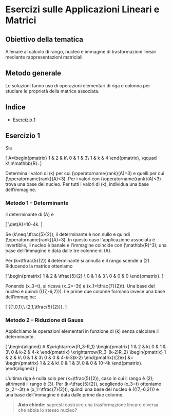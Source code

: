 # Esercizi sulle Applicazioni Lineari e Matrici

## Obiettivo della tematica

Allenare al calcolo di rango, nucleo e immagine di trasformazioni lineari mediante rappresentazioni matriciali.

## Metodo generale

Le soluzioni fanno uso di operazioni elementari di riga e colonna per studiare le proprietà della matrice associata.

## Indice

- [Esercizio 1](#esercizio-1)

## Esercizio 1

Sia

\[
A=\begin{pmatrix}
1 & 2 & k\\
0 & 1 & 3\\
1 & k & 4
\end{pmatrix}, \qquad k\in\mathbb{R}.
\]

Determina i valori di \(k\) per cui \(\operatorname{rank}(A)=3\) e quelli per cui \(\operatorname{rank}(A)<3\).
Per i valori con \(\operatorname{rank}(A)<3\) trova una base del nucleo.
Per tutti i valori di \(k\), individua una base dell'immagine.

### Metodo 1 – Determinante

Il determinante di \(A\) è

\[
\det(A)=10-4k.
\]

Se \(k\neq \tfrac{5}{2}\), il determinante è non nullo e quindi \(\operatorname{rank}(A)=3\).
In questo caso l'applicazione associata è invertibile, il nucleo è banale e l'immagine coincide con \(\mathbb{R}^3\); una base dell'immagine è data dalle tre colonne di \(A\).

Per \(k=\tfrac{5}{2}\) il determinante si annulla e il rango scende a \(2\).
Riducendo la matrice otteniamo

\[
\begin{pmatrix}
1 & 2 & \tfrac{5}{2} \\
0 & 1 & 3 \\
0 & 0 & 0
\end{pmatrix}.
\]

Ponendo \(x_3=t\), si ricava \(x_2=-3t\) e \(x_1=\tfrac{7}{2}t\).
Una base del nucleo è quindi \(\{(7,-6,2)\}\).
Le prime due colonne formano invece una base dell'immagine:

\[
\{(1,0,1),\ (2,1,\tfrac{5}{2})\}.
\]

### Metodo 2 – Riduzione di Gauss

Applichiamo le operazioni elementari in funzione di \(k\) senza calcolare il determinante.

\[
\begin{aligned}
A &\xrightarrow{R_3-R_1}
\begin{pmatrix}
1 & 2 & k\\
0 & 1 & 3\\
0 & k-2 & 4-k
\end{pmatrix}
\xrightarrow{R_3-(k-2)R_2}
\begin{pmatrix}
1 & 2 & k\\
0 & 1 & 3\\
0 & 0 & 4-k-3(k-2)
\end{pmatrix}\\[2ex]
&=
\begin{pmatrix}
1 & 2 & k\\
0 & 1 & 3\\
0 & 0 & 10-4k
\end{pmatrix}.
\end{aligned}
\]

L'ultima riga è nulla solo per \(k=\tfrac{5}{2}\), caso in cui il rango è \(2\); altrimenti il rango è \(3\).
Per \(k=\tfrac{5}{2}\), scegliendo \(x_3=t\) otteniamo \(x_2=-3t\) e \(x_1=\tfrac{7}{2}t\), quindi una base del nucleo è \(\{(7,-6,2)\}\) e una base dell'immagine è data dalle prime due colonne.

> **Axio chiede:** sapresti costruire una trasformazione lineare diversa che abbia lo stesso nucleo?

